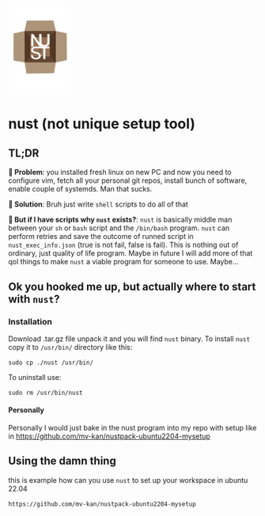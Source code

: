 <img src="./static/NUST.svg"  width="25%"/>

# nust (not unique setup tool)

## TL;DR

**🚩 Problem**: you installed fresh linux on new PC and now you need to configure vim, fetch all your personal git repos, install bunch of software, enable couple of systemds. Man that sucks. 

**🎯 Solution**: Bruh just write `shell` scripts to do all of that 

**🤔 But if I have scripts why `nust` exists?**: `nust` is basically middle man between your `sh` or `bash` script and the `/bin/bash` program. `nust` can perform retries and save the outcome of runned script in `nust_exec_info.json` (true is not fail, false is fail). This is nothing out of ordinary, just quality of life program. Maybe in future I will add more of that qol things to make `nust` a viable program for someone to use. Maybe...

## Ok you hooked me up, but actually where to start with `nust`? 

### Installation

Download .tar.gz file unpack it and you will find `nust` binary. To install `nust` copy it to `/usr/bin/` directory like this:
```
sudo cp ./nust /usr/bin/
```

To uninstall use:
```
sudo rm /usr/bin/nust
```

#### Personally

Personally I would just bake in the nust program into my repo with setup like in https://github.com/mv-kan/nustpack-ubuntu2204-mysetup

## Using the damn thing

this is example how can you use `nust` to set up your workspace in ubuntu 22.04

```
https://github.com/mv-kan/nustpack-ubuntu2204-mysetup
```
